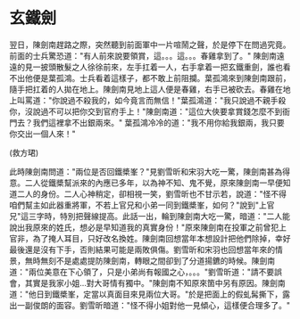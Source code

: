 # 玄鐵劍

翌日，陳劍南趕路之際，突然聽到前面軍中一片喧鬧之聲，於是停下在問過究竟。前面的士兵驚恐道："有人前來說要領賞，這。。。這。。。春雞拿到了。" 陳劍南遠遠的見一披頭散髮之人徐徐前來，左手扛着一人，右手拿着一把玄鐵重劍，誰也看不出他便是葉孤鴻。士兵看着這樣子，都不敢上前阻攔。葉孤鴻來到陳劍南跟前，隨手把扛着的人拋在地上。陳劍南見地上這人便是春雞，右手已被砍去。春雞在地上叫罵道："你說過不殺我的，如今竟言而無信！"葉孤鴻道："我只說過不親手殺你，沒說過不可以把你交到官府手上！"陳劍南道："這位大俠要拿賞錢怎麼不到衙門去？我們這裡拿不出銀兩來。" 葉孤鴻冷冷的道："我不用你給我銀兩，我只要你交出一個人來！"

\(救方珺\)

此時陳劍南問道："兩位是否回鐵槳峯？"見劉雪昕和宋羽大吃一驚，陳劍南甚為得意。二人從鐵槳幫派來的內應已多年，以為神不知、鬼不覺，原來陳劍南一早便知道二人的身份。二人心神稍定，卻相視一笑，劉雪昕也不甘示若，說道："怪不得咱們幫主如此器重將軍，不若上官兄和小弟一同到鐵槳峯，如何？"說到"上官兄"這三字時，特別把聲線提高。此話一出，輪到陳劍南大吃一驚，暗道："二人能說出我原來的姓氏，想必是早知道我的真實身份！"原來陳劍南在投軍之前曾犯上官非，為了掩人耳目，只好改名換姓。陳劍南回想當年本想設計把他們除掉，幸好最後還是沒有下手，否則結果可能是兩敗俱傷。劉雪昕和宋羽也回想當年來的情景，無時無刻不是處處提防陳劍南，轉眼之間卻到了分道揚鑣的時候。陳劍南道："兩位美意在下心領了，只是小弟尚有報國之心，。。。"劉雪昕道："請不要誤會，其實是我家小姐...對大哥情有獨中。"陳劍南不知原來箇中另有原因。陳劍南道："他日到鐵槳峯，定當以真面目來見兩位大哥。"於是把面上的假虬髯撕下，露出一副俊朗的面容。劉雪昕暗道："怪不得小姐對他一見傾心，這樣便合理多了。"

